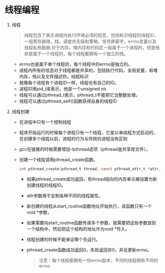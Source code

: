 # 线程编程

1. 线程

   > 线程包含了表示进程内执行环境必须的信息，包括标识线程的线程ID，一组寄存器值，栈，调度优先级和策略，信号屏蔽字，errno变量以及线程私有数据,对于内存，堆内存和代码区一般属于一个进程的，但是栈却是属于一个线程的，每个线程都拥有一个独立的栈。

   - errno也是属于单个线程的，每个线程中的errno是独立的。
   - 进程内所有的信息对于线程都是共享的，包括执行代码，全局变量，和堆内存，栈以及文件描述符。线程标识
   - 就像每个进程有个进程ID一样，线程也有自己的ID。
   - 进程ID用pid_t来表示，他是一个unsigned int.
   - 线程可以通过pthread_t表示，pthread_t不能把它当整数处理。
   - 线程可以通过pthread_self()函数获得自身的线程ID

2. 线程创建

   - 在进程中只有一个控制线程

   - 程序开始运行的时候每个进程只有一个线程，它是以单线程方式启动的，在创建多个线程以前，进程的行为与传统的进程没有区别

   - gcc在链接的时候需要增加-lpthread选项（pthread是共享库文件）。

   - 创建一个线程调用pthread_create函数。

     ```c
     int pthread_create(pthread_t thread, const pthread_attr_t *attr, void *(start_routine) (void *), void *arg);
     ```

     - 如果pthread_create成功返回，有thread指向的内存单元被设置为新创建线程的线程ID。

     - attr参数用于定制各种不同的线程属性。

     - 新创建的线程从start_routine函数地址开始执行，该函数只有一个void *参数，

     - 如果需要向start_routine函数传递多个参数，就需要把这些参数放到一个结构中，然后把这个结构的地址作为void *传入。

     - 线程创建的时候不能保证哪个先运行。

     - pthread_create函数成功返回0，失败返回非0，并且更新errno。

       > 注意：每个线程都拥有一份errno副本，不同的线程拥有不同的errno

